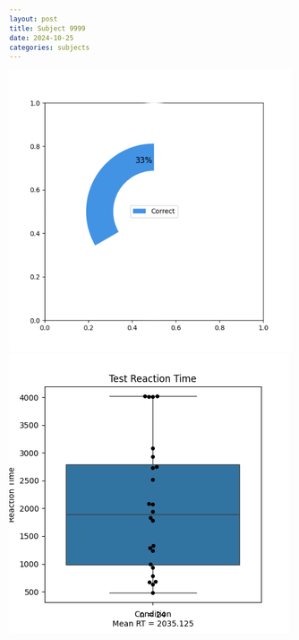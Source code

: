 ```yaml
---
layout: post
title: Subject 9999
date: 2024-10-25
categories: subjects
---
```


![](data/9999/run-15/9999_FN_acc_test.png)
![](data/9999/run-15/9999_FN_rt.png)
